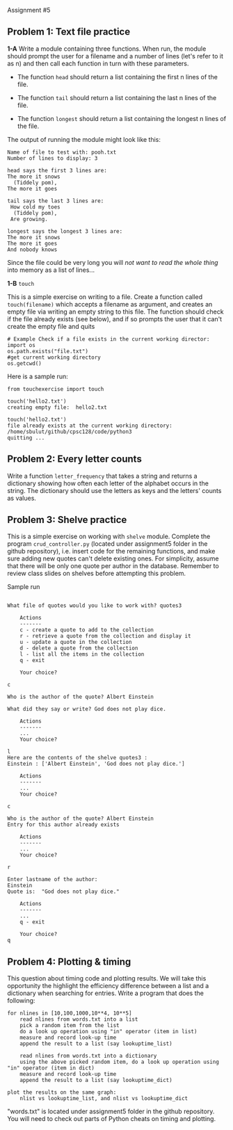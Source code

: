 Assignment #5

## Problem 1: Text file practice

**1-A** Write a module containing three functions. When run, the module should prompt the user for a filename and a number of lines (let's refer to it as n) and then call each function in turn with these parameters.

- The function `head` should return a list containing the first n lines of the file.

- The function `tail` should return a list containing the last n lines of the file.

- The function `longest` should return a list containing the longest n lines of the file.

The output of running the module might look like this:

```
Name of file to test with: pooh.txt
Number of lines to display: 3

head says the first 3 lines are:
The more it snows
  (Tiddely pom),
The more it goes

tail says the last 3 lines are:
 How cold my toes
  (Tiddely pom),
 Are growing.

longest says the longest 3 lines are:
The more it snows
The more it goes
And nobody knows
```

Since the file could be very long you will *not want to read the whole thing* into memory as a list of lines...

**1-B** `touch`

This is a simple exercise on writing to a file. Create a function called `touch(filename)` which accepts a filename as argument, and creates an empty file via writing an empty string to this file. The function should check if the file already exists (see below), and if so prompts the user that it can't create the empty file and quits

```
# Example Check if a file exists in the current working director:
import os
os.path.exists("file.txt")
#get current working directory
os.getcwd()
```

Here is a sample run:
```
from touchexercise import touch

touch('hello2.txt')
creating empty file:  hello2.txt

touch('hello2.txt')
file already exists at the current working directory:
/home/sbulut/github/cpsc128/code/python3
quitting ...
```


## Problem 2: Every letter counts

Write a function `letter_frequency` that takes a string and returns a dictionary showing how often each letter of the alphabet occurs in the string. The dictionary should use the letters as keys and the letters' counts as values.

## Problem 3: Shelve practice

This is a simple exercise on working with `shelve` module. Complete the program `crud_controller.py` (located under assignment5 folder in the github repository), i.e. insert code for the remaining functions, and make sure adding new quotes can't delete existing ones. For simplicity, assume that there will be only one quote per author in the database. Remember to review class slides on shelves before attempting this problem.

Sample run
```

What file of quotes would you like to work with? quotes3

    Actions
    -------
    c - create a quote to add to the collection
    r - retrieve a quote from the collection and display it
    u - update a quote in the collection
    d - delete a quote from the collection
    l - list all the items in the collection
    q - exit

    Your choice?

c

Who is the author of the quote? Albert Einstein

What did they say or write? God does not play dice.

    Actions
    -------
    ...
    Your choice?

l
Here are the contents of the shelve quotes3 :
Einstein : ['Albert Einstein', 'God does not play dice.']

    Actions
    -------
    ...
    Your choice?

c

Who is the author of the quote? Albert Einstein
Entry for this author already exists

    Actions
    -------
	...
    Your choice?

r

Enter lastname of the author:
Einstein
Quote is:  "God does not play dice."

    Actions
    -------
    ...
    q - exit

    Your choice?
q
```
## Problem 4: Plotting & timing

This question about timing code and plotting results. We will take this opportunity the highlight the efficiency difference between a list and a dictionary when searching for entries. Write a program that does the following:
```
for nlines in [10,100,1000,10**4, 10**5]
    read nlines from words.txt into a list
    pick a random item from the list
    do a look up operation using "in" operator (item in list)
    measure and record look-up time
    append the result to a list (say lookuptime_list)

    read nlines from words.txt into a dictionary
    using the above picked random item, do a look up operation using "in" operator (item in dict)
    measure and record look-up time
    append the result to a list (say lookuptime_dict)

plot the results on the same graph: 
    nlist vs lookuptime_list, and nlist vs lookuptime_dict
```
"words.txt" is located under assignment5 folder in the github repository. You will need to check out parts of Python cheats on timing and plotting.












